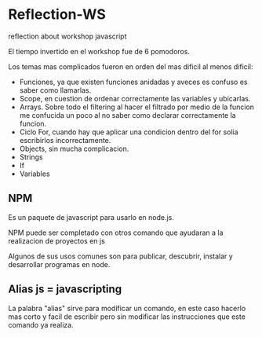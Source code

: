 # Reflection-WS
reflection about workshop javascript

El tiempo invertido en el workshop fue de 6 pomodoros.

Los temas mas complicados fueron en orden del mas dificil al menos dificil:

- Funciones, ya que existen funciones anidadas y aveces es confuso es saber como llamarlas.
- Scope, en cuestion de ordenar correctamente las variables y ubicarlas.
- Arrays. Sobre todo el filtering al hacer el filtrado por medio de la funcion me confucida un poco al no saber como declarar correctamente la funcion.
- Ciclo For, cuando hay que aplicar una condicion dentro del for solia escribirlos incorrectamente.
- Objects, sin mucha complicacion.
- Strings
- If
- Variables

## NPM

Es un paquete de javascript para usarlo en node.js.

NPM puede ser completado con otros comando que ayudaran a la realizacion de proyectos en js

Algunos de sus usos comunes son para publicar, descubrir, instalar y desarrollar programas en node.

## Alias js = javascripting

La palabra "alias" sirve para modificar un comando, en este caso hacerlo mas corto y facil de escribir pero sin modificar las instrucciones que este comando ya realiza.
